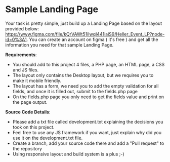  Sample Landing Page
=====================

Your task is pretty simple, just build up a Landing Page based on the layout provided below:
https://www.figma.com/file/kQrVAWt51iIwqI441iaiS9/Heller_Event_LP?node-id=0%3A1.
You can create an account on figma ( it's free ) and get all the information you need for that sample Landing Page.

__Requirements__:

* You should add to this project 4 files, a PHP page, an HTML page, a CSS and JS files.
* The layout only contains the Desktop layout, but we requires you to make it mobile friendly.
* The layout has a form, we need you to add the empty validation for all fields, and once it is filled out, submit to the fields.php page
* On the fields.php page you only need to get the fields value and print on the page output.

__Source Code Details__:

* Please add a txt file called development.txt explaining the decisions you took on this project.
* Feel free to use any JS framework if you want, just explain why did you use it on the development.txt file.
* Create a branch, add your source code there and add a "Pull request" to the repository
* Using responsive layout and build system is a plus ;-)
